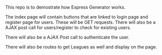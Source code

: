 This repo is to demostrate how Express Generator works.

The index page will contain buttons that are linked to login page and register page for users.  These
will be GET requests.  There will also be a AJAX post call for users/register to check for existing users.

There will also be a AJAX Post call to authenticate the user.

There will also be routes to get Leagues as well and display on the page.